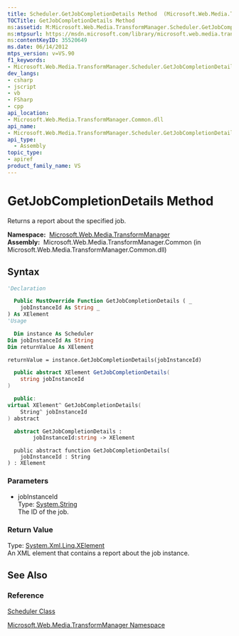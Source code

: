 ```yaml
---
title: Scheduler.GetJobCompletionDetails Method  (Microsoft.Web.Media.TransformManager)
TOCTitle: GetJobCompletionDetails Method
ms:assetid: M:Microsoft.Web.Media.TransformManager.Scheduler.GetJobCompletionDetails(System.String)
ms:mtpsurl: https://msdn.microsoft.com/library/microsoft.web.media.transformmanager.scheduler.getjobcompletiondetails(v=VS.90)
ms:contentKeyID: 35520649
ms.date: 06/14/2012
mtps_version: v=VS.90
f1_keywords:
- Microsoft.Web.Media.TransformManager.Scheduler.GetJobCompletionDetails
dev_langs:
- csharp
- jscript
- vb
- FSharp
- cpp
api_location:
- Microsoft.Web.Media.TransformManager.Common.dll
api_name:
- Microsoft.Web.Media.TransformManager.Scheduler.GetJobCompletionDetails
api_type:
  - Assembly
topic_type:
- apiref
product_family_name: VS
---
```


# GetJobCompletionDetails Method

Returns a report about the specified job.

**Namespace:**  [Microsoft.Web.Media.TransformManager](microsoft-web-media-transformmanager-namespace.md)  
**Assembly:**  Microsoft.Web.Media.TransformManager.Common (in Microsoft.Web.Media.TransformManager.Common.dll)

## Syntax

```vb
'Declaration

  Public MustOverride Function GetJobCompletionDetails ( _
    jobInstanceId As String _
) As XElement
'Usage

  Dim instance As Scheduler
Dim jobInstanceId As String
Dim returnValue As XElement

returnValue = instance.GetJobCompletionDetails(jobInstanceId)
```

```csharp
  public abstract XElement GetJobCompletionDetails(
    string jobInstanceId
)
```

```cpp
  public:
virtual XElement^ GetJobCompletionDetails(
    String^ jobInstanceId
) abstract
```

``` fsharp
  abstract GetJobCompletionDetails : 
        jobInstanceId:string -> XElement 
```

```jscript
  public abstract function GetJobCompletionDetails(
    jobInstanceId : String
) : XElement
```

### Parameters

  - jobInstanceId  
    Type: [System.String](https://msdn.microsoft.com/library/s1wwdcbf)  
    The ID of the job.  

### Return Value

Type: [System.Xml.Linq.XElement](https://msdn.microsoft.com/library/bb340098)  
An XML element that contains a report about the job instance.  

## See Also

### Reference

[Scheduler Class](scheduler-class-microsoft-web-media-transformmanager.md)

[Microsoft.Web.Media.TransformManager Namespace](microsoft-web-media-transformmanager-namespace.md)

